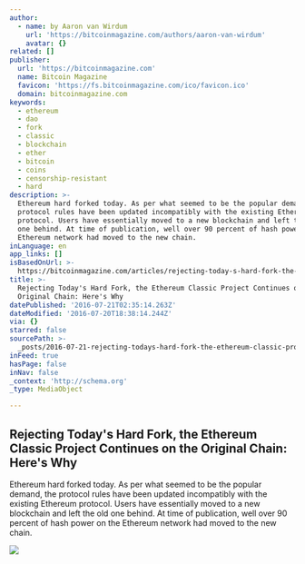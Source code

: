 ```yaml
---
author:
  - name: by Aaron van Wirdum
    url: 'https://bitcoinmagazine.com/authors/aaron-van-wirdum'
    avatar: {}
related: []
publisher:
  url: 'https://bitcoinmagazine.com'
  name: Bitcoin Magazine
  favicon: 'https://fs.bitcoinmagazine.com/ico/favicon.ico'
  domain: bitcoinmagazine.com
keywords:
  - ethereum
  - dao
  - fork
  - classic
  - blockchain
  - ether
  - bitcoin
  - coins
  - censorship-resistant
  - hard
description: >-
  Ethereum hard forked today. As per what seemed to be the popular demand, the
  protocol rules have been updated incompatibly with the existing Ethereum
  protocol. Users have essentially moved to a new blockchain and left the old
  one behind. At time of publication, well over 90 percent of hash power on the
  Ethereum network had moved to the new chain.
inLanguage: en
app_links: []
isBasedOnUrl: >-
  https://bitcoinmagazine.com/articles/rejecting-today-s-hard-fork-the-ethereum-classic-project-continues-on-the-original-chain-here-s-why-1469038808
title: >-
  Rejecting Today's Hard Fork, the Ethereum Classic Project Continues on the
  Original Chain: Here's Why
datePublished: '2016-07-21T02:35:14.263Z'
dateModified: '2016-07-20T18:38:14.244Z'
via: {}
starred: false
sourcePath: >-
  _posts/2016-07-21-rejecting-todays-hard-fork-the-ethereum-classic-project-co.md
inFeed: true
hasPage: false
inNav: false
_context: 'http://schema.org'
_type: MediaObject

---
```

<article style=""><h1>Rejecting Today's Hard Fork, the Ethereum Classic Project Continues on the Original Chain: Here's Why</h1><p>Ethereum hard forked today. As per what seemed to be the popular demand, the protocol rules have been updated incompatibly with the existing Ethereum protocol. Users have essentially moved to a new blockchain and left the old one behind. At time of publication, well over 90 percent of hash power on the Ethereum network had moved to the new chain.</p><img src="https://fs.bitcoinmagazine.com/img/articles/rejecting-today-s-hard-fork-the-ethereum-classic-project-continues-on-the-original-chain-here-s-why.jpg" /></article>